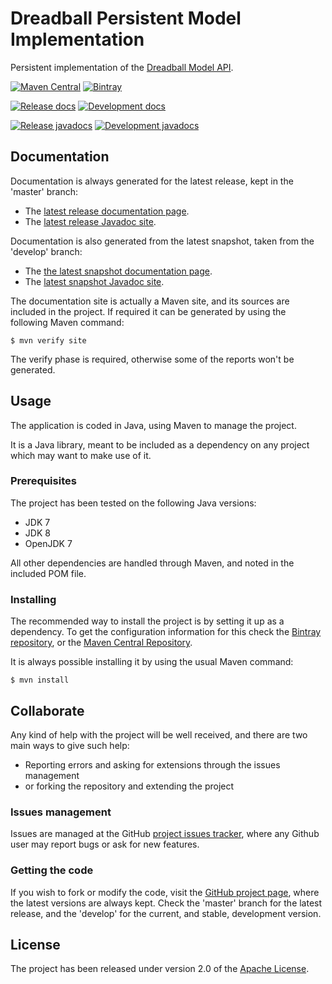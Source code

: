 # Dreadball Persistent Model Implementation

Persistent implementation of the [Dreadball Model API][dreadball-model-api].

[![Maven Central](https://img.shields.io/maven-central/v/com.wandrell.tabletop.dreadball/dreadball-model-persistence.svg)][maven-repo]
[![Bintray](https://api.bintray.com/packages/bernardo-mg/tabletop-toolkits/dreadball-model-persistence/images/download.svg)][bintray-repo]

[![Release docs](https://img.shields.io/badge/docs-release-blue.svg)][site-release]
[![Development docs](https://img.shields.io/badge/docs-develop-blue.svg)][site-develop]

[![Release javadocs](https://img.shields.io/badge/javadocs-release-blue.svg)][javadoc-release]
[![Development javadocs](https://img.shields.io/badge/javadocs-develop-blue.svg)][javadoc-develop]

## Documentation

Documentation is always generated for the latest release, kept in the 'master' branch:

- The [latest release documentation page][site-release].
- The [latest release Javadoc site][javadoc-release].

Documentation is also generated from the latest snapshot, taken from the 'develop' branch:

- The [the latest snapshot documentation page][site-develop].
- The [latest snapshot Javadoc site][javadoc-develop].

The documentation site is actually a Maven site, and its sources are included in the project. If required it can be generated by using the following Maven command:

```
$ mvn verify site
```

The verify phase is required, otherwise some of the reports won't be generated.

## Usage

The application is coded in Java, using Maven to manage the project.

It is a Java library, meant to be included as a dependency on any project which may want to make use of it.

### Prerequisites

The project has been tested on the following Java versions:
* JDK 7
* JDK 8
* OpenJDK 7

All other dependencies are handled through Maven, and noted in the included POM file.

### Installing

The recommended way to install the project is by setting it up as a dependency. To get the configuration information for this check the [Bintray repository][bintray-repo], or the [Maven Central Repository][maven-repo].

It is always possible installing it by using the usual Maven command:

```
$ mvn install
```

## Collaborate

Any kind of help with the project will be well received, and there are two main ways to give such help:

- Reporting errors and asking for extensions through the issues management
- or forking the repository and extending the project

### Issues management

Issues are managed at the GitHub [project issues tracker][issues], where any Github user may report bugs or ask for new features.

### Getting the code

If you wish to fork or modify the code, visit the [GitHub project page][scm], where the latest versions are always kept. Check the 'master' branch for the latest release, and the 'develop' for the current, and stable, development version.

## License

The project has been released under version 2.0 of the [Apache License][license].

[dreadball-model-api]: https://github.com/Bernardo-MG/dreadball-model-api
[bintray-repo]: https://bintray.com/bernardo-mg/tabletop-toolkits/dreadball-model-persistence/view
[maven-repo]: http://mvnrepository.com/artifact/com.wandrell.tabletop.dreadball/dreadball-model-persistence
[issues]: https://github.com/bernardo-mg/dreadball-model-persistence/issues
[javadoc-develop]: http://docs.wandrell.com/development/maven/dreadball-model-persistence/apidocs
[javadoc-release]: http://docs.wandrell.com/maven/dreadball-model-persistence/apidocs
[license]: http://www.apache.org/licenses/LICENSE-2.0
[scm]: https://github.com/bernardo-mg/dreadball-model-persistence
[site-develop]: http://docs.wandrell.com/development/maven/dreadball-model-persistence
[site-release]: http://docs.wandrell.com/maven/dreadball-model-persistence
